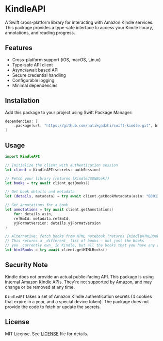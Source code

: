# KindleAPI

A Swift cross-platform library for interacting with Amazon Kindle services. This package provides a type-safe interface to access your Kindle library, annotations, and reading progress.

## Features

- Cross-platform support (iOS, macOS, Linux)
- Type-safe API client
- Async/await based API
- Secure credential handling
- Configurable logging
- Minimal dependencies

## Installation

Add this package to your project using Swift Package Manager:

```swift
dependencies: [
    .package(url: "https://github.com/natikgadzhi/swift-kindle.git", branch: "main")
]
```

## Usage

```swift
import KindleAPI

// Initialize the client with authentication session
let client = KindleAPI(secrets: authSession)

// Fetch your library (returns [KindleJSONBook])
let books = try await client.getBooks()

// Get book details and metadata
let (details, metadata) = try await client.getBookMetadata(asin: "B001234567")

// Get annotations for a book
let annotations = try await client.getAnnotations(
    for: details.asin,
    refEmId: metadata.refEmId,
    yjFormatVersion: details.yjFormatVersion
)

// Alternative: fetch books from HTML notebook (returns [KindleHTMLBook])
// This returns a _different_ list of books — not just the books
// you _currently own_ in Kindle, but all the books that you have any annotations for.
let htmlBooks = try await client.getHTMLBooks()
```

## Security Note

Kindle does not provide an actual public-facing API. This package is using internal Amazon Kindle APIs. They're not supported by Amazon, and may change or be removed at any time.

`KindleAPI` takes a set of Amazon Kindle authentication secrets (4 cookies that expire in a year, and a special device token). The package does not provide the code to fetch or update the secrets.

## License

MIT License. See [LICENSE](LICENSE) file for details. 